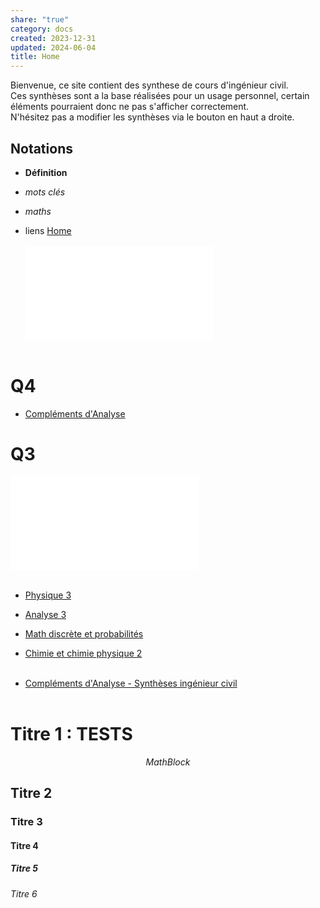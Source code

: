 ```yaml
---  
share: "true"  
category: docs  
created: 2023-12-31  
updated: 2024-06-04  
title: Home  
---  
```

Bienvenue, ce site contient des synthese de cours d'ingénieur civil.  
Ces synthèses sont a la base réalisées pour un usage personnel, certain éléments pourraient donc ne pas s'afficher correctement.  
N'hésitez pas a modifier les synthèses via le bouton en haut a droite.  
## Notations  
  
- **Définition**  
  
- *mots clés*  
  
- $maths{}$  
  
- liens [Home]()  
&nbsp;  
![Q4](Q4.md)  
&nbsp;  
# Q4  
  
- [Compléments d'Analyse](Compl%C3%A9ments%20d%27Analyse)  
# Q3  
![Q3](Q3.md)  
&nbsp;  
  
- [Physique 3](Physique%203)  
  
- [Analyse 3](Analyse%203)  
  
- [Math discrète et probabilités](MDP)  
  
- [Chimie et chimie physique 2](Chimie%202)  
&nbsp;  
  
- [Compléments d'Analyse - Synthèses ingénieur civil](https://aymco.github.io/public-obsidian/Compl%C3%A9ments%20d%27Analyse/)  
&nbsp;  
# Titre 1 : TESTS  
$$  
Math Block  
$$  
## Titre 2  
### Titre 3  
#### Titre 4  
##### Titre 5  
###### Titre 6  

